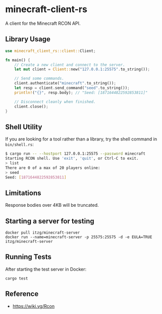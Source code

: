 # minecraft-client-rs

A client for the Minecraft RCON API.

## Library Usage

```rust
use minecraft_client_rs::client::Client;

fn main() {
	// Create a new client and connect to the server.
	let mut client = Client::new("127.0.0.1:25575".to_string());

	// Send some commands.
	client.authenticate("minecraft".to_string());
	let resp = client.send_command("seed".to_string());
	println!("{}", resp.body); // "Seed: [1871644822592853811]"

	// Disconnect cleanly when finished.
	client.close();
}
```

## Shell Utility

If you are looking for a tool rather than a library, try the shell command in
`bin/shell.rs`:

```bash
$ cargo run -- --hostport 127.0.0.1:25575 --password minecraft
Starting RCON shell. Use 'exit', 'quit', or Ctrl-C to exit.
> list
There are 0 of a max of 20 players online:
> seed
Seed: [1871644822592853811]
```

## Limitations

Response bodies over 4KB will be truncated.

## Starting a server for testing

```
docker pull itzg/minecraft-server
docker run --name=minecraft-server -p 25575:25575 -d -e EULA=TRUE itzg/minecraft-server
```

## Running Tests

After starting the test server in Docker:

```
cargo test
```

## Reference

- https://wiki.vg/Rcon